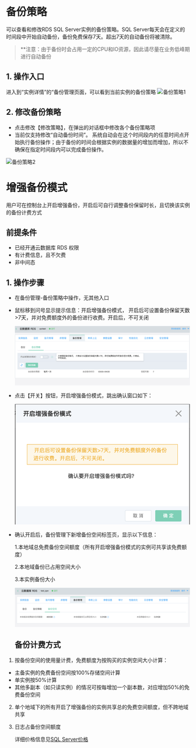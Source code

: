 # 备份策略
可以查看和修改RDS SQL Server实例的备份策略。SQL Server每天会在定义的时间段中开始自动备份，备份免费保存7天。超出7天的自动备份将被清除。
> **注意：由于备份时会占用一定的CPU和IO资源，因此请尽量在业务低峰期进行自动备份

## 1. 操作入口
进入到“实例详情”的“备份管理页面，可以看到当前实例的备份策略
![备份策略1](../../../../../../image/RDS/Backup-Strategy-1.png)

## 2. 修改备份策略
- 点击修改【修改策略】，在弹出的对话框中修改各个备份策略项
- 当前仅支持修改“自动备份时间”。 系统自动会在这个时间段内的任意时间点开始执行备份操作；由于备份的时间会根据实例的数据量的增加而增加，所以不确保在指定时间段内可以完成备份操作。

![备份策略2](../../../../../../image/RDS/Backup-Strategy-2.png)



# 增强备份模式

用户可在控制台上开启增强备份，开启后可自行调整备份保留时长，且切换该实例的备份计费方式

## 前提条件
- 已经开通云数据库 RDS 权限
- 有计费信息，且不欠费
- 非中间态

## 1. 操作步骤
- 在备份管理-备份策略中操作，无其他入口

- 鼠标移到问号显示提示信息：开启增强备份模式， 开启后可设置备份保留天数>7天，并对免费额度外的备份进行收费。开启后，不可关闭

  ![增强备份模式1](../../../../../../image/RDS/Enhanced-backup-mode-1.png)

- 点击【开关】按钮，开启增强备份模式，跳出确认窗口如下：

  ![增强备份模式2](../../../../../../image/RDS/Enhanced-backup-mode-2.png)

- 确认开启后，备份管理下新增备份空间标签页，显示以下信息：

  1.本地域总免费备份空间额度（所有开启增强备份模式的实例可共享该免费额度）

  2.本地域备份已占用空间大小

  3.本实例备份大小

  ![增强备份模式3](../../../../../../image/RDS/Enhanced-backup-mode-3.png)
  
  ## 备份计费方式
 1. 按备份空间的使用量计费，免费额度为按购买的实例空间大小计算：
  
-   主备实例的免费备份空间按100%存储空间计算
-   单实例按50%计算
-   其他多副本（如只读实例）的情况可按每增加一个副本数，对应增加50%的免费备份空间
 2. 单个地域下的所有开启了增强备份的实例共享总的免费空间额度，但不跨地域共享
  
 3. 日志占备份空间额度
  
     详细价格信息见[SQL Server价格](urlhttps://docs.jdcloud.com/cn/rds/sql-server-price)